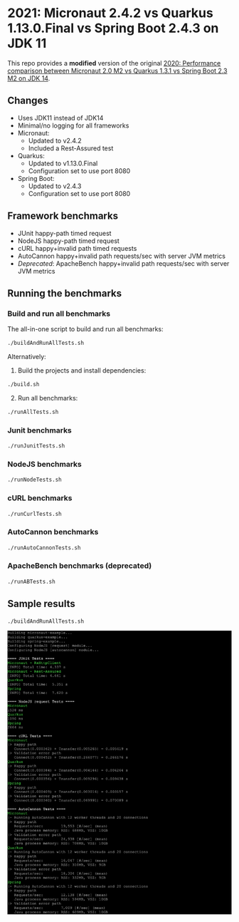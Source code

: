 # 2021: Micronaut 2.4.2 vs Quarkus 1.13.0.Final vs Spring Boot 2.4.3 on JDK 11

This repo provides a **modified** version of the original [2020: Performance comparison between Micronaut 2.0 M2 vs Quarkus 1.3.1 vs Spring Boot 2.3 M2 on JDK 14](https://github.com/graemerocher/framework-comparison-2020).

## Changes
- Uses JDK11 instead of JDK14
- Minimal/no logging for all frameworks
- Micronaut: 
  - Updated to v2.4.2
  - Included a Rest-Assured test
- Quarkus:
  - Updated to v1.13.0.Final 
  - Configuration set to use port 8080
- Spring Boot:
  - Updated to v2.4.3
  - Configuration set to use port 8080

## Framework benchmarks
- JUnit happy-path timed request
- NodeJS happy-path timed request
- cURL happy+invalid path timed requests
- AutoCannon happy+invalid path requests/sec with server JVM metrics
- _Deprecated_: ApacheBench happy+invalid path requests/sec with server JVM metrics

## Running the benchmarks

### Build and run all benchmarks
The all-in-one script to build and run all benchmarks:
```sh
./buildAndRunAllTests.sh
``` 

Alternatively: 
1. Build the projects and install dependencies: 
```sh
./build.sh
``` 

2. Run all benchmarks:
```sh
./runAllTests.sh
``` 

### Junit benchmarks

```sh
./runJunitTests.sh
``` 

### NodeJS benchmarks

```sh
./runNodeTests.sh
``` 

### cURL benchmarks

```sh
./runCurlTests.sh
``` 

### AutoCannon benchmarks

```sh
./runAutoCannonTests.sh
``` 

### ApacheBench benchmarks (deprecated)

```sh
./runABTests.sh
``` 

## Sample results

```sh
./buildAndRunAllTests.sh
``` 
![](sampleOutput.png)